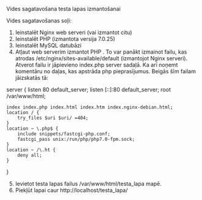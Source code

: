 Vides sagatavošana testa lapas izmantošanai

Vides sagatavošanas soļi:
1. Ieinstalēt Nginx web serveri (vai izmantot citu)
2. Ieinstalēt PHP (izmantota versija 7.0.25)
3. Ieinstalēt MySQL datubāzi
4. Atļaut web serverim izmantot PHP .
 To var panākt izmainot failu, kas atrodas  /etc/nginx/sites-available/default (izmantojot Nginx serveri).
Atverot failu ir jāpievieno index.php server sadaļā. 
Ka arī noņemt komentāru no daļas, kas apstrāda php pieprasījumus. Beigās šīm failam jāizskatās tā:


server {
	listen 80 default_server;
	listen [::]:80 default_server;
	root /var/www/html;

	index index.php index.html index.htm index.nginx-debian.html;
	location / {
		try_files $uri $uri/ =404;
	}
	location ~ \.php$ {
		include snippets/fastcgi-php.conf;
		fastcgi_pass unix:/run/php/php7.0-fpm.sock;
	}
	location ~ /\.ht {
		deny all;
	}
}


5. Ievietot testa lapas failus /var/www/html/testa_lapa  mapē. 
6. Piekļūt lapai caur http://localhost/testa_lapa/
